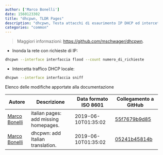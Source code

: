 ```yaml
---
author: ['Marco Bonelli']
date: 1560123302
title: "dhcpwn, TLDR Pages"
description: "dhcpwn, Testa attacchi di esaurimento IP DHCP ed intercetta il traffico DHCP locale."
categories: "common"
---
```

> Maggiori informazioni: <https://github.com/mschwager/dhcpwn>.

- Inonda la rete con richieste di IP:

```bash
dhcpwn --interface interfaccia flood --count numero_di_richieste
```

- Intercetta traffico DHCP locale:

```bash
dhcpwn --interface interfaccia sniff
```
Elenco delle modifiche apportate alla documentazione


Autore | Descrizione | Data formato ISO 8601 | Collegamento a GitHub
------|-----|-----|-----
[Marco Bonelli](mailto:marco@mebeim.net) | italian pages: add missing homepages. | 2019-06-10T01:35:02 | [55f7679b9d85](https://github.com/tldr-pages/tldr/commit/55f7679b9d85480f6c81738bd32c7901a1db36fe)
[Marco Bonelli](mailto:mb5.marcob@gmail.com) | dhcpwn: add Italian translation. | 2019-06-10T01:35:02 | [05241b45814b](https://github.com/tldr-pages/tldr/commit/05241b45814b6c67553439a4c6c3cfe9c7d67fce)

